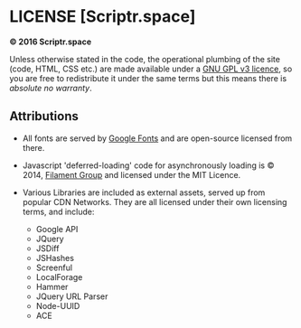 
LICENSE [Scriptr.space]
=======================
__&copy; 2016 Scriptr.space__

Unless otherwise stated in the code, the operational plumbing of the site (code, HTML, CSS etc.) are made available under a [GNU GPL v3 licence][2], so you are free to redistribute it under the same terms but this means there is _absolute no warranty_.

Attributions
------------
- All fonts are served by [Google Fonts][1] and are open-source licensed from there.
- Javascript 'deferred-loading' code for asynchronously loading is &copy; 2014, [Filament Group](https://github.com/filamentgroup/loadCSS) and licensed under the MIT Licence.
- Various Libraries are included as external assets, served up from popular CDN Networks. They are all licensed under their own licensing terms, and include:
    + Google API
    + JQuery
    + JSDiff
    + JSHashes
    + Screenful
    + LocalForage
    + Hammer
    + JQuery URL Parser
    + Node-UUID
    + ACE

  [1]: https://fonts.google.com/ "Google Fonts"
  [2]: http://www.gnu.org/licenses/gpl.html "GNU GPL v3 Licence Terms"